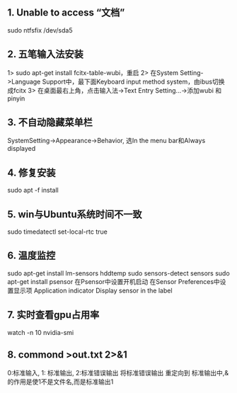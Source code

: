 ## 1. Unable to access “文档”
  sudo ntfsfix /dev/sda5

## 2. 五笔输入法安装
  1> sudo apt-get install fcitx-table-wubi，重启
  2> 在System Setting->Language Support中，最下面Keyboard input method system，由ibus切换成fcitx
  3> 在桌面最右上角，点击输入法->Text Entry Setting...->添加wubi 和 pinyin

## 3. 不自动隐藏菜单栏
  SystemSetting->Appearance->Behavior, 选In the menu bar和Always displayed

## 4. 修复安装
  sudo apt -f install

## 5. win与Ubuntu系统时间不一致
  sudo  timedatectl set-local-rtc true

## 6. 温度监控
  sudo apt-get install lm-sensors hddtemp
  sudo sensors-detect
  sensors
  sudo apt-get install psensor
  在Psensor中设置开机启动
  在Sensor Preferences中设置显示项 Application indicator Display sensor in the label

## 7. 实时查看gpu占用率
  watch -n 10 nvidia-smi
  
## 8. commond >out.txt 2>&1
0:标准输入, 1: 标准输出, 2:标准错误输出
将标准错误输出 重定向到 标准输出中,&的作用是使1不是文件名,而是标准输出1
